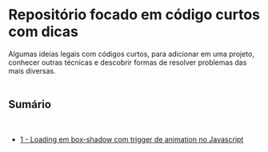 # Repositório focado em código curtos com dicas

Algumas ideias legais com códigos curtos, para adicionar em uma projeto, conhecer outras técnicas e descobrir formas de resolver problemas das mais diversas. 
<br /><br />

## Sumário

<br />

* [1 - Loading em box-shadow com trigger de animation no Javascript](tree/main/loading-boxshadow)